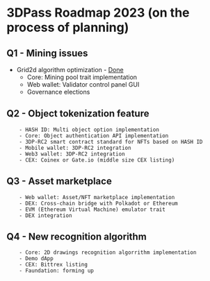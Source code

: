 
# 3DPass Roadmap 2023 (on the process of planning)

## Q1 - Mining issues
   - Grid2d algorithm optimization - [Done](https://github.com/3Dpass/3DP/releases/tag/v0.1.0)
        - Core: Mining pool trait implementation
        - Web wallet: Validator control panel GUI
        - Governance elections
## Q2 - Object tokenization feature
        - HASH ID: Multi object option implementation
        - Core: Object authentication API implementation
        - 3DP-RC2 smart contract standard for NFTs based on HASH ID
        - Mobile wallet: 3DP-RC2 integration
        - Web3 wallet: 3DP-RC2 integration
        - CEX: Coinex or Gate.io (middle size CEX listing)
## Q3 - Asset marketplace
        - Web wallet: Asset/NFT marketplace implementation
        - DEX: Cross-chain bridge with Polkadot or Ethereum
        - EVM (Ethereum Virtual Machine) emulator trait
        - DEX integration
## Q4 - New recognition algorithm
        - Core: 2D drawings recognition algorrithm implementation
        - Demo dApp
        - CEX: Bittrex listing
        - Faundation: forming up
